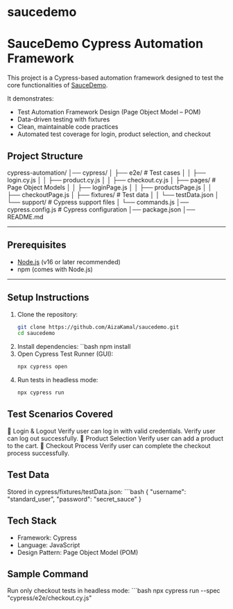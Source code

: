 # saucedemo

# SauceDemo Cypress Automation Framework

This project is a Cypress-based automation framework designed to test the core functionalities of [SauceDemo](https://www.saucedemo.com/).  

It demonstrates:  
- Test Automation Framework Design (Page Object Model – POM)  
- Data-driven testing with fixtures  
- Clean, maintainable code practices  
- Automated test coverage for login, product selection, and checkout  

## Project Structure
cypress-automation/
│── cypress/
│   ├── e2e/                # Test cases
│   │   ├── login.cy.js
│   │   ├── product.cy.js
│   │   ├── checkout.cy.js
│   ├── pages/              # Page Object Models
│   │   ├── loginPage.js
│   │   ├── productsPage.js
│   │   ├── checkoutPage.js
│   ├── fixtures/           # Test data
│   │   └── testData.json
│   └── support/            # Cypress support files
│       └── commands.js
│── cypress.config.js       # Cypress configuration
│── package.json
│── README.md

---

## Prerequisites
- [Node.js](https://nodejs.org/) (v16 or later recommended)  
- npm (comes with Node.js)  

---

## Setup Instructions
1. Clone the repository:
   ```bash
   git clone https://github.com/AizaKamal/saucedemo.git
   cd saucedemo
2. Install dependencies:
    ``bash
    npm install
3. Open Cypress Test Runner (GUI):
    ```bash
    npx cypress open
4. Run tests in headless mode:
    ```bash
    npx cypress run

## Test Scenarios Covered

🔹 Login & Logout
Verify user can log in with valid credentials.
Verify user can log out successfully.
🔹 Product Selection
Verify user can add a product to the cart.
🔹 Checkout Process
Verify user can complete the checkout process successfully.


## Test Data
Stored in cypress/fixtures/testData.json:
    ```bash
{
  "username": "standard_user",
  "password": "secret_sauce"
}

## Tech Stack
- Framework: Cypress
- Language: JavaScript
- Design Pattern: Page Object Model (POM)

## Sample Command
Run only checkout tests in headless mode:
    ```bash
    npx cypress run --spec "cypress/e2e/checkout.cy.js"
